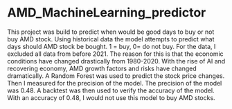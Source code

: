 # AMD_MachineLearning_predictor

This project was build to predict when would be good days to buy or not buy AMD stock. Using historical data the model attempts to predict what days should AMD stock be bought. 1 = buy, 0= do not buy. 
For the data, I excluded all data from before 2021. The reason for this is that the economic conditions have changed drastically from 1980-2020. With the rise of AI and recovering economy, AMD growth factors and risks have changed dramatically.
A Random Forest was used to predict the stock price changes. Then I measured for the precision of the model. The precision of the model was 0.48. A backtest was then used to verify the accuracy of the model. 
With an accuracy of 0.48, I would not use this model to buy AMD stocks.
